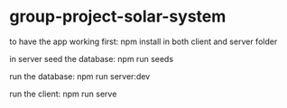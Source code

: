 # group-project-solar-system

to have the app working first:
npm install in both client and server folder

in server seed the database:
npm run seeds

run the database:
npm run server:dev

run the client:
npm run serve

